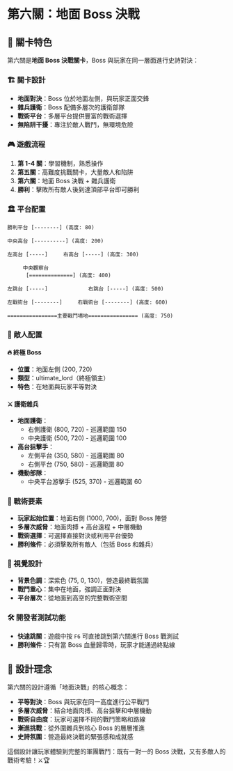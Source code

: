 # 第六關：地面 Boss 決戰

## 🎯 關卡特色

第六關是**地面 Boss 決戰關卡**，Boss 與玩家在同一層面進行史詩對決：

### 🏗️ 關卡設計

- **地面對決**：Boss 位於地面左側，與玩家正面交鋒
- **雜兵護衛**：Boss 配備多層次的護衛部隊
- **戰術平台**：多層平台提供豐富的戰術選擇
- **無陷阱干擾**：專注於敵人戰鬥，無環境危險

### 🎮 遊戲流程

1. **第 1-4 關**：學習機制，熟悉操作
2. **第五關**：高難度挑戰關卡，大量敵人和陷阱
3. **第六關**：地面 Boss 決戰 + 雜兵護衛
4. **勝利**：擊敗所有敵人後到達頂部平台即可勝利

### 🏛️ 平台配置

```
勝利平台 [--------] (高度: 80)

中央高台 [----------] (高度: 200)

左高台 [-----]     右高台 [-----] (高度: 300)

     中央觀察台
      [==============] (高度: 400)

左跳台 [-----]             右跳台 [-----] (高度: 500)

左戰術台 [--------]     右戰術台 [--------] (高度: 600)

================主要戰鬥場地================ (高度: 750)
```

### 👥 敵人配置

#### 🔥 終極 Boss

- **位置**：地面左側 (200, 720)
- **類型**：ultimate_lord（終極領主）
- **特色**：在地面與玩家平等對決

#### ⚔️ 護衛雜兵

- **地面護衛**：
  - 右側護衛 (800, 720) - 巡邏範圍 150
  - 中央護衛 (500, 720) - 巡邏範圍 100
- **高台狙擊手**：
  - 左側平台 (350, 580) - 巡邏範圍 80
  - 右側平台 (750, 580) - 巡邏範圍 80
- **機動部隊**：
  - 中央平台游擊手 (525, 370) - 巡邏範圍 60

### 🎯 戰術要素

- **玩家起始位置**：地面右側 (1000, 700)，面對 Boss 陣營
- **多層次威脅**：地面肉搏 + 高台遠程 + 中層機動
- **戰術選擇**：可選擇直接對決或利用平台優勢
- **勝利條件**：必須擊敗所有敵人（包括 Boss 和雜兵）

### 🎨 視覺設計

- **背景色調**：深紫色 (75, 0, 130)，營造最終戰氛圍
- **戰鬥重心**：集中在地面，強調正面對決
- **平台層次**：從地面到高空的完整戰術空間

### 🛠️ 開發者測試功能

- **快速跳關**：遊戲中按 `F6` 可直接跳到第六關進行 Boss 戰測試
- **勝利條件**：只有當 Boss 血量歸零時，玩家才能通過終點線

## 🎯 設計理念

第六關的設計遵循「地面決戰」的核心概念：

- **平等對決**：Boss 與玩家在同一高度進行公平戰鬥
- **多層次威脅**：結合地面肉搏、高台狙擊和中層機動
- **戰術自由度**：玩家可選擇不同的戰鬥策略和路線
- **漸進挑戰**：從外圍雜兵到核心 Boss 的層層推進
- **史詩氛圍**：營造最終決戰的緊張感和成就感

這個設計讓玩家體驗到完整的軍團戰鬥：既有一對一的 Boss 決戰，又有多敵人的戰術考驗！⚔️🏆
